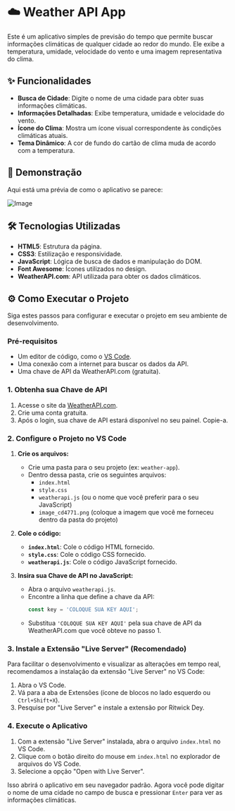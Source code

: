 # ☁️ Weather API App

Este é um aplicativo simples de previsão do tempo que permite buscar informações climáticas de qualquer cidade ao redor do mundo. Ele exibe a temperatura, umidade, velocidade do vento e uma imagem representativa do clima.

## ✨ Funcionalidades

* **Busca de Cidade**: Digite o nome de uma cidade para obter suas informações climáticas.
* **Informações Detalhadas**: Exibe temperatura, umidade e velocidade do vento.
* **Ícone do Clima**: Mostra um ícone visual correspondente às condições climáticas atuais.
* **Tema Dinâmico**: A cor de fundo do cartão de clima muda de acordo com a temperatura.

## 🚀 Demonstração

Aqui está uma prévia de como o aplicativo se parece:

![Image](https://github.com/user-attachments/assets/b37b0a35-52e2-42ea-8304-a883b2eff0bb)

## 🛠️ Tecnologias Utilizadas

* **HTML5**: Estrutura da página.
* **CSS3**: Estilização e responsividade.
* **JavaScript**: Lógica de busca de dados e manipulação do DOM.
* **Font Awesome**: Ícones utilizados no design.
* **WeatherAPI.com**: API utilizada para obter os dados climáticos.

## ⚙️ Como Executar o Projeto

Siga estes passos para configurar e executar o projeto em seu ambiente de desenvolvimento.

### Pré-requisitos

* Um editor de código, como o [VS Code](https://code.visualstudio.com/).
* Uma conexão com a internet para buscar os dados da API.
* Uma chave de API da WeatherAPI.com (gratuita).

### 1. Obtenha sua Chave de API

1.  Acesse o site da [WeatherAPI.com](https://www.weatherapi.com/).
2.  Crie uma conta gratuita.
3.  Após o login, sua chave de API estará disponível no seu painel. Copie-a.

### 2. Configure o Projeto no VS Code

1.  **Crie os arquivos:**
    * Crie uma pasta para o seu projeto (ex: `weather-app`).
    * Dentro dessa pasta, crie os seguintes arquivos:
        * `index.html`
        * `style.css`
        * `weatherapi.js` (ou o nome que você preferir para o seu JavaScript)
        * `image_cd4771.png` (coloque a imagem que você me forneceu dentro da pasta do projeto)

2.  **Cole o código:**

    * **`index.html`**: Cole o código HTML fornecido.
    * **`style.css`**: Cole o código CSS fornecido.
    * **`weatherapi.js`**: Cole o código JavaScript fornecido.

3.  **Insira sua Chave de API no JavaScript:**
    * Abra o arquivo `weatherapi.js`.
    * Encontre a linha que define a chave da API:
        ```javascript
        const key = 'COLOQUE SUA KEY AQUI';
        ```
    * Substitua `'COLOQUE SUA KEY AQUI'` pela sua chave de API da WeatherAPI.com que você obteve no passo 1.

### 3. Instale a Extensão "Live Server" (Recomendado)

Para facilitar o desenvolvimento e visualizar as alterações em tempo real, recomendamos a instalação da extensão "Live Server" no VS Code:

1.  Abra o VS Code.
2.  Vá para a aba de Extensões (ícone de blocos no lado esquerdo ou `Ctrl+Shift+X`).
3.  Pesquise por "Live Server" e instale a extensão por Ritwick Dey.

### 4. Execute o Aplicativo

1.  Com a extensão "Live Server" instalada, abra o arquivo `index.html` no VS Code.
2.  Clique com o botão direito do mouse em `index.html` no explorador de arquivos do VS Code.
3.  Selecione a opção "Open with Live Server".

Isso abrirá o aplicativo em seu navegador padrão. Agora você pode digitar o nome de uma cidade no campo de busca e pressionar `Enter` para ver as informações climáticas.

